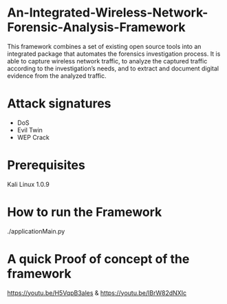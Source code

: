 # An-Integrated-Wireless-Network-Forensic-Analysis-Framework
This framework combines a set of existing open source tools into an integrated package that automates the forensics investigation process. It is able to capture wireless network traffic, to analyze the captured traffic according to the investigation’s needs, and to extract and document digital evidence from the analyzed traffic.

# Attack signatures 
* DoS
* Evil Twin
* WEP Crack


# Prerequisites 
Kali Linux 1.0.9 

# How to run the Framework
./applicationMain.py

# A quick Proof of concept of the framework
https://youtu.be/H5VqpB3ales
 &
https://youtu.be/IBrW82dNXIc

